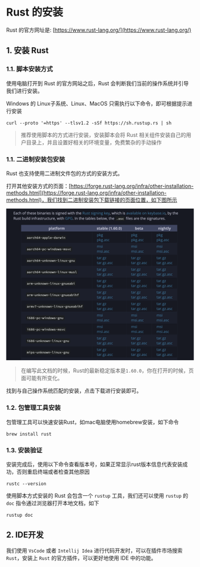 # Rust 的安装

Rust 的官方网址是: [https://www.rust-lang.org/](https://www.rust-lang.org/)


## 1. 安装 Rust


### 1.1. 脚本安装方式

使用电脑打开到 Rust 的官方网站之后，Rust 会判断我们当前的操作系统并引导我们进行安装。

Windows 的 Linux子系统、Linux、MacOS 只需执行以下命令，即可根据提示进行安装

```shell
curl --proto '=https' --tlsv1.2 -sSf https://sh.rustup.rs | sh
```

> 推荐使用脚本的方式进行安装，安装脚本会将 Rust 相关组件安装自己的用户目录上，并且设置好相关的环境变量，免费繁杂的手动操作


### 1.1. 二进制安装包安装

Rust 也支持使用二进制文件包的方式的安装方式。


打开其他安装方式的页面：[https://forge.rust-lang.org/infra/other-installation-methods.html](https://forge.rust-lang.org/infra/other-installation-methods.html)，我们找到二进制安装包下载链接的页面位置，如下图所示


![01-01.png](./img/01-01.png)


> 在编写此文档的时候，Rust的最新稳定版本是`1.60.0`，你在打开的时候，页面可能有所变化。


找到与自己操作系统匹配的安装，点击下载进行安装即可。


### 1.2. 包管理工具安装

包管理工具可以快速安装Rust，如mac电脑使用homebrew安装，如下命令

```shell
brew install rust
```


### 1.3. 安装验证

安装完成后，使用以下命令查看版本号，如果正常显示rust版本信息代表安装成功，否则重启终端或者检查其他原因

```shell
rustc --version
```

使用脚本方式安装的 Rust 会包含一个 `rustup` 工具，我们还可以使用 `rustup` 的 `doc` 指令通过浏览器打开本地文档，如下

```shell
rustup doc
```


## 2. IDE开发


我们使用 `VsCode` 或者 `Intellij Idea` 进行代码开发时，可以在插件市场搜索 `Rust`，安装上 `Rust` 的官方插件，可以更好地使用 IDE 中的功能。




